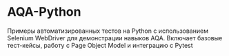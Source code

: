 # AQA-Python
Примеры автоматизированных тестов на Python с использованием Selenium WebDriver для демонстрации навыков AQA. Включает базовые тест-кейсы, работу с Page Object Model и интеграцию с Pytest
